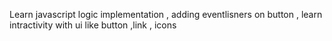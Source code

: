 Learn javascript logic implementation ,
adding eventlisners on button ,
learn intractivity with ui like button ,link , icons
